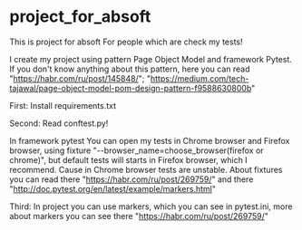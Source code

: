 # project_for_absoft
This is project for absoft
For people which are сheck my tests!

I create my project using pattern Page Object Model and framework Pytest. If you don't know anything about this pattern, here you can read "https://habr.com/ru/post/145848/";
"https://medium.com/tech-tajawal/page-object-model-pom-design-pattern-f9588630800b"

First:
Install requirements.txt

Second:
Read conftest.py!

In framework pytest You can open my tests in Chrome browser and Firefox browser, using fixture "--browser_name=choose_browser(firefox or chrome)", but default
tests will starts in Firefox browser, which I recommend. Cause in Chrome browser tests are unstable. About fixtures you can read there "https://habr.com/ru/post/269759/" and 
there "http://doc.pytest.org/en/latest/example/markers.html"

Third:
In project you can use markers, which you can see in pytest.ini, more about markers you can see there "https://habr.com/ru/post/269759/"
